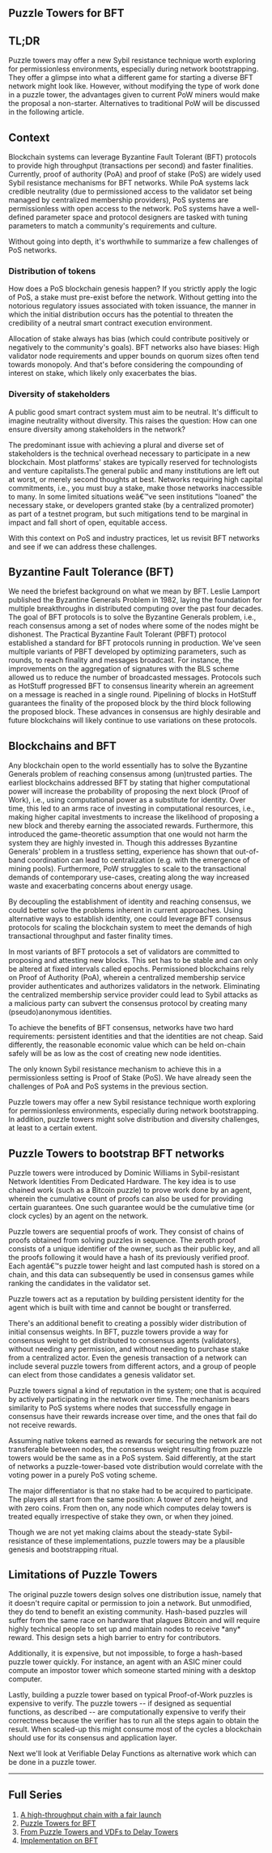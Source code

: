 ## Puzzle Towers for BFT


## TL;DR


Puzzle towers may offer a new Sybil resistance technique worth exploring for permissionless environments, especially during network bootstrapping. They offer a glimpse into what a different game for starting a diverse BFT network might look like. However, without modifying the type of work done in a puzzle tower, the advantages given to current PoW miners would make the proposal a non\-starter. Alternatives to traditional PoW will be discussed in the following article.


## Context


Blockchain systems can leverage Byzantine Fault Tolerant (BFT) protocols to provide high throughput (transactions per second) and faster finalities. Currently, proof of authority (PoA) and proof of stake (PoS) are widely used Sybil resistance mechanisms for BFT networks. While PoA systems lack credible neutrality (due to permissioned access to the validator set being managed by centralized membership providers), PoS systems are permissionless with open access to the network. PoS systems have a well\-defined parameter space and protocol designers are tasked with tuning parameters to match a community's requirements and culture.


Without going into depth, it's worthwhile to summarize a few challenges of PoS networks.


### Distribution of tokens


How does a PoS blockchain genesis happen? If you strictly apply the logic of PoS, a stake must pre\-exist before the network. Without getting into the notorious regulatory issues associated with token issuance, the manner in which the initial distribution occurs has the potential to threaten the credibility of a neutral smart contract execution environment.


Allocation of stake always has bias (which could contribute positively or negatively to the community's goals). BFT networks also have biases: High validator node requirements and upper bounds on quorum sizes often tend towards monopoly. And that's before considering the compounding of interest on stake, which likely only exacerbates the bias.


### Diversity of stakeholders


A public good smart contract system must aim to be neutral. It's difficult to imagine neutrality without diversity. This raises the question: How can one ensure diversity among stakeholders in the network?


The predominant issue with achieving a plural and diverse set of stakeholders is the technical overhead necessary to participate in a new blockchain. Most platforms' stakes are typically reserved for technologists and venture capitalists.The general public and many institutions are left out at worst, or merely second thoughts at best. Networks requiring high capital commitments, i.e., you must buy a stake, make those networks inaccessible to many. In some limited situations weâ€™ve seen institutions "loaned" the necessary stake, or developers granted stake (by a centralized promoter) as part of a testnet program, but such mitigations tend to be marginal in impact and fall short of open, equitable access.


With this context on PoS and industry practices, let us revisit BFT networks and see if we can address these challenges.


## Byzantine Fault Tolerance (BFT)


We need the briefest background on what we mean by BFT. Leslie Lamport published the Byzantine Generals Problem in 1982, laying the foundation for multiple breakthroughs in distributed computing over the past four decades. The goal of BFT protocols is to solve the Byzantine Generals problem, i.e., reach consensus among a set of nodes where some of the nodes might be dishonest. The Practical Byzantine Fault Tolerant (PBFT) protocol established a standard for BFT protocols running in production. We've seen multiple variants of PBFT developed by optimizing parameters, such as rounds, to reach finality and messages broadcast. For instance, the improvements on the aggregation of signatures with the BLS scheme allowed us to reduce the number of broadcasted messages. Protocols such as HotStuff progressed BFT to consensus linearity wherein an agreement on a message is reached in a single round. Pipelining of blocks in HotStuff guarantees the finality of the proposed block by the third block following the proposed block. These advances in consensus are highly desirable and future blockchains will likely continue to use variations on these protocols.


## Blockchains and BFT


Any blockchain open to the world essentially has to solve the Byzantine Generals problem of reaching consensus among (un)trusted parties. The earliest blockchains addressed BFT by stating that higher computational power will increase the probability of proposing the next block (Proof of Work), i.e., using computational power as a substitute for identity. Over time, this led to an arms race of investing in computational resources, i.e., making higher capital investments to increase the likelihood of proposing a new block and thereby earning the associated rewards. Furthermore, this introduced the game\-theoretic assumption that one would not harm the system they are highly invested in. Though this addresses Byzantine Generals' problem in a trustless setting, experience has shown that out\-of\-band coordination can lead to centralization (e.g. with the emergence of mining pools). Furthermore, PoW struggles to scale to the transactional demands of contemporary use\-cases, creating along the way increased waste and exacerbating concerns about energy usage.


By decoupling the establishment of identity and reaching consensus, we could better solve the problems inherent in current approaches. Using alternative ways to establish identity, one could leverage BFT consensus protocols for scaling the blockchain system to meet the demands of high transactional throughput and faster finality times.


In most variants of BFT protocols a set of validators are committed to proposing and attesting new blocks. This set has to be stable and can only be altered at fixed intervals called epochs. Permissioned blockchains rely on Proof of Authority (PoA), wherein a centralized membership service provider authenticates and authorizes validators in the network. Eliminating the centralized membership service provider could lead to Sybil attacks as a malicious party can subvert the consensus protocol by creating many (pseudo)anonymous identities.


To achieve the benefits of BFT consensus, networks have two hard requirements: persistent identities and that the identities are not cheap. Said differently, the reasonable economic value which can be held on\-chain safely will be as low as the cost of creating new node identities.


The only known Sybil resistance mechanism to achieve this in a permissionless setting is Proof of Stake (PoS). We have already seen the challenges of PoA and PoS systems in the previous section.


Puzzle towers may offer a new Sybil resistance technique worth exploring for permissionless environments, especially during network bootstrapping. In addition, puzzle towers might solve distribution and diversity challenges, at least to a certain extent.


## Puzzle Towers to bootstrap BFT networks


Puzzle towers were introduced by Dominic Williams in Sybil\-resistant Network Identities From Dedicated Hardware. The key idea is to use chained work (such as a Bitcoin puzzle) to prove work done by an agent, wherein the cumulative count of proofs can also be used for providing certain guarantees. One such guarantee would be the cumulative time (or clock cycles) by an agent on the network.


Puzzle towers are sequential proofs of work. They consist of chains of proofs obtained from solving puzzles in sequence. The zeroth proof consists of a unique identifier of the owner, such as their public key, and all the proofs following it would have a hash of its previously verified proof. Each agentâ€™s puzzle tower height and last computed hash is stored on a chain, and this data can subsequently be used in consensus games while ranking the candidates in the validator set.


Puzzle towers act as a reputation by building persistent identity for the agent which is built with time and cannot be bought or transferred.


There's an additional benefit to creating a possibly wider distribution of initial consensus weights. In BFT, puzzle towers provide a way for consensus weight to get distributed to consensus agents (validators), without needing any permission, and without needing to purchase stake from a centralized actor. Even the genesis transaction of a network can include several puzzle towers from different actors, and a group of people can elect from those candidates a genesis validator set.


Puzzle towers signal a kind of reputation in the system; one that is acquired by actively participating in the network over time. The mechanism bears similarity to PoS systems where nodes that successfully engage in consensus have their rewards increase over time, and the ones that fail do not receive rewards.


Assuming native tokens earned as rewards for securing the network are not transferable between nodes, the consensus weight resulting from puzzle towers would be the same as in a PoS system. Said differently, at the start of networks a puzzle\-tower\-based vote distribution would correlate with the voting power in a purely PoS voting scheme.


The major differentiator is that no stake had to be acquired to participate. The players all start from the same position: A tower of zero height, and with zero coins. From then on, any node which computes delay towers is treated equally irrespective of stake they own, or when they joined.


Though we are not yet making claims about the steady\-state Sybil\-resistance of these implementations, puzzle towers may be a plausible genesis and bootstrapping ritual.


## Limitations of Puzzle Towers


The original puzzle towers design solves one distribution issue, namely that it doesn't require capital or permission to join a network. But unmodified, they do tend to benefit an existing community. Hash\-based puzzles will suffer from the same race on hardware that plagues Bitcoin and will require highly technical people to set up and maintain nodes to receive \*any\* reward. This design sets a high barrier to entry for contributors.


Additionally, it is expensive, but not impossible, to forge a hash\-based puzzle tower quickly. For instance, an agent with an ASIC miner could compute an impostor tower which someone started mining with a desktop computer.


Lastly, building a puzzle tower based on typical Proof\-of\-Work puzzles is expensive to verify. The puzzle towers \-\- if designed as sequential functions, as described \-\- are computationally expensive to verify their correctness because the verifier has to run all the steps again to obtain the result. When scaled\-up this might consume most of the cycles a blockchain should use for its consensus and application layer.


Next we'll look at Verifiable Delay Functions as alternative work which can be done in a puzzle tower.




---


## Full Series


1. [A high\-throughput chain with a fair launch](http://openlibra.blog/2021/11/01/delay-towers-part-0/)
2. [Puzzle Towers for BFT](http://openlibra.blog/2021/11/05/delay-towers-part-1/)
3. [From Puzzle Towers and VDFs to Delay Towers](http://openlibra.blog/2021/11/08/delay-towers-part-2/)
4. [Implementation on BFT](http://openlibra.blog/2021/11/12/part-3-a-delay-towers-implementation-on-bft/)


